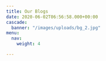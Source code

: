```yaml
---
title: Our Blogs
date: 2020-06-02T06:56:58.000+00:00
cascade:
  banner: "/images/uploads/bg_2.jpg"
menu:
  nav:
    weight: 4

---
```

